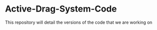 # Active-Drag-System-Code
This repository will detail the versions of the code that we are working on
